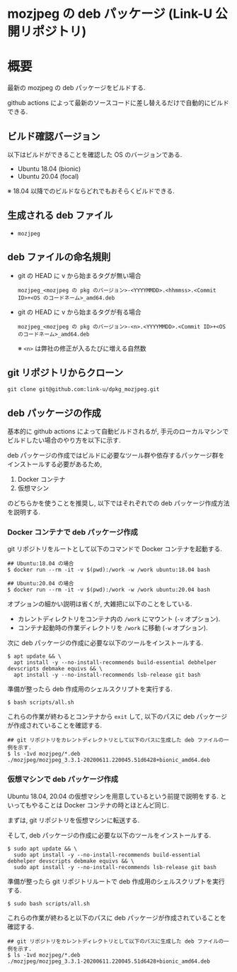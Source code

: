 # mozjpeg の deb パッケージ (Link-U 公開リポジトリ)

# 概要

最新の mozjpeg の deb パッケージをビルドする.

github actions によって最新のソースコードに差し替えるだけで自動的にビルドできる.

## ビルド確認バージョン

以下はビルドができることを確認した OS のバージョンである.

* Ubuntu 18.04 (bionic)
* Ubuntu 20.04 (focal)

※ 18.04 以降でのビルドならどれでもおそらくビルドできる.

## 生成される deb ファイル

* `mozjpeg`

## deb ファイルの命名規則

* git の HEAD に v から始まるタグが無い場合
  ```
  mozjpeg_<mozjpeg の pkg のバージョン>-<YYYYMMDD>.<hhmmss>.<Commit ID>+<OS のコードネーム>_amd64.deb
  ```

* git の HEAD に v から始まるタグが有る場合
  ```
  mozjpeg_<mozjpeg の pkg のバージョン>-<n>.<YYYYMMDD>.<Commit ID>+<OS のコードネーム>_amd64.deb
  ```
  ※ `<n>` は弊社の修正が入るたびに増える自然数


## git リポジトリからクローン

```
git clone git@github.com:link-u/dpkg_mozjpeg.git
```


## deb パッケージの作成

基本的に github actions によって自動ビルドされるが, 手元のローカルマシンでビルドしたい場合のやり方を以下に示す.

deb パッケージの作成ではビルドに必要なツール群や依存するパッケージ群をインストールする必要があるため, 

1. Docker コンテナ
2. 仮想マシン

のどちらかを使うことを推奨し, 以下ではそれぞれでの deb パッケージ作成方法を説明する. 

### Docker コンテナで deb パッケージ作成

git リポジトリをルートとして以下のコマンドで Docker コンテナを起動する.

```
## Ubuntu:18.04 の場合 
$ docker run --rm -it -v $(pwd):/work -w /work ubuntu:18.04 bash

## Ubuntu:20.04 の場合 
$ docker run --rm -it -v $(pwd):/work -w /work ubuntu:20.04 bash
```

オプションの細かい説明は省くが, 大雑把に以下のことをしている.

* カレントディレクトリをコンテナ内の `/work` にマウント (`-v` オプション).
* コンテナ起動時の作業ディレクトリを `/work` に移動 (`-w` オプション).

次に deb パッケージの作成に必要な以下のツールをインストールする.

```
$ apt update && \
  apt install -y --no-install-recommends build-essential debhelper devscripts debmake equivs && \
  apt install -y --no-install-recommends lsb-release git bash
```

準備が整ったら deb 作成用のシェルスクリプトを実行する.

```
$ bash scripts/all.sh
```

これらの作業が終わるとコンテナから `exit` して, 以下のパスに deb パッケージが作成されていることを確認する.

```
## git リポジトリをカレントディレクトリとして以下のパスに生成した deb ファイルの一例を示す.
$ ls -1vd mozjpeg/*.deb
./mozjpeg/mozjpeg_3.3.1-20200611.220045.51d6428+bionic_amd64.deb
```


### 仮想マシンで deb パッケージ作成

Ubuntu 18.04, 20.04 の仮想マシンを用意しているという前提で説明をする.
といってもやることは Docker コンテナの時とほとんど同じ.

まずは, git リポジトリを仮想マシンに転送する.

そして, deb パッケージの作成に必要な以下のツールをインストールする.

```
$ sudo apt update && \
  sudo apt install -y --no-install-recommends build-essential debhelper devscripts debmake equivs && \
  sudo apt install -y --no-install-recommends lsb-release git bash
```

準備が整ったら git リポジトリルートで deb 作成用のシェルスクリプトを実行する.

```
$ sudo bash scripts/all.sh
```

これらの作業が終わると以下のパスに deb パッケージが作成されていることを確認する.

```
## git リポジトリをカレントディレクトリとして以下のパスに生成した deb ファイルの一例を示す.
$ ls -1vd mozjpeg/*.deb
./mozjpeg/mozjpeg_3.3.1-20200611.220045.51d6428+bionic_amd64.deb
```
